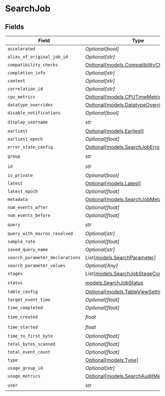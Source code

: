# SearchJob


## Fields

| Field                                                                                | Type                                                                                 | Required                                                                             | Description                                                                          |
| ------------------------------------------------------------------------------------ | ------------------------------------------------------------------------------------ | ------------------------------------------------------------------------------------ | ------------------------------------------------------------------------------------ |
| `accelerated`                                                                        | *Optional[bool]*                                                                     | :heavy_minus_sign:                                                                   | N/A                                                                                  |
| `alias_of_original_job_id`                                                           | *Optional[str]*                                                                      | :heavy_minus_sign:                                                                   | N/A                                                                                  |
| `compatibility_checks`                                                               | [Optional[models.CompatibilityChecks]](../models/compatibilitychecks.md)             | :heavy_minus_sign:                                                                   | N/A                                                                                  |
| `completion_info`                                                                    | *Optional[str]*                                                                      | :heavy_minus_sign:                                                                   | N/A                                                                                  |
| `context`                                                                            | *Optional[str]*                                                                      | :heavy_minus_sign:                                                                   | N/A                                                                                  |
| `correlation_id`                                                                     | *Optional[str]*                                                                      | :heavy_minus_sign:                                                                   | N/A                                                                                  |
| `cpu_metrics`                                                                        | [Optional[models.CPUTimeMetric]](../models/cputimemetric.md)                         | :heavy_minus_sign:                                                                   | N/A                                                                                  |
| `datatype_overrides`                                                                 | [Optional[models.DatatypeOverrides]](../models/datatypeoverrides.md)                 | :heavy_minus_sign:                                                                   | N/A                                                                                  |
| `disable_notifications`                                                              | *Optional[bool]*                                                                     | :heavy_minus_sign:                                                                   | N/A                                                                                  |
| `display_username`                                                                   | *str*                                                                                | :heavy_check_mark:                                                                   | N/A                                                                                  |
| `earliest`                                                                           | [Optional[models.Earliest]](../models/earliest.md)                                   | :heavy_minus_sign:                                                                   | N/A                                                                                  |
| `earliest_epoch`                                                                     | *Optional[float]*                                                                    | :heavy_minus_sign:                                                                   | N/A                                                                                  |
| `error_state_config`                                                                 | [Optional[models.SearchJobErrorStateConfig]](../models/searchjoberrorstateconfig.md) | :heavy_minus_sign:                                                                   | N/A                                                                                  |
| `group`                                                                              | *str*                                                                                | :heavy_check_mark:                                                                   | N/A                                                                                  |
| `id`                                                                                 | *str*                                                                                | :heavy_check_mark:                                                                   | N/A                                                                                  |
| `is_private`                                                                         | *Optional[bool]*                                                                     | :heavy_minus_sign:                                                                   | N/A                                                                                  |
| `latest`                                                                             | [Optional[models.Latest]](../models/latest.md)                                       | :heavy_minus_sign:                                                                   | N/A                                                                                  |
| `latest_epoch`                                                                       | *Optional[float]*                                                                    | :heavy_minus_sign:                                                                   | N/A                                                                                  |
| `metadata`                                                                           | [Optional[models.SearchJobMetadata]](../models/searchjobmetadata.md)                 | :heavy_minus_sign:                                                                   | N/A                                                                                  |
| `num_events_after`                                                                   | *Optional[float]*                                                                    | :heavy_minus_sign:                                                                   | N/A                                                                                  |
| `num_events_before`                                                                  | *Optional[float]*                                                                    | :heavy_minus_sign:                                                                   | N/A                                                                                  |
| `query`                                                                              | *str*                                                                                | :heavy_check_mark:                                                                   | N/A                                                                                  |
| `query_with_macros_resolved`                                                         | *Optional[str]*                                                                      | :heavy_minus_sign:                                                                   | N/A                                                                                  |
| `sample_rate`                                                                        | *Optional[float]*                                                                    | :heavy_minus_sign:                                                                   | N/A                                                                                  |
| `saved_query_name`                                                                   | *Optional[str]*                                                                      | :heavy_minus_sign:                                                                   | N/A                                                                                  |
| `search_parameter_declarations`                                                      | List[[models.SearchParameter](../models/searchparameter.md)]                         | :heavy_minus_sign:                                                                   | N/A                                                                                  |
| `search_parameter_values`                                                            | *Optional[Any]*                                                                      | :heavy_minus_sign:                                                                   | N/A                                                                                  |
| `stages`                                                                             | List[[models.SearchJobStageConfig](../models/searchjobstageconfig.md)]               | :heavy_minus_sign:                                                                   | N/A                                                                                  |
| `status`                                                                             | [models.SearchJobStatus](../models/searchjobstatus.md)                               | :heavy_check_mark:                                                                   | N/A                                                                                  |
| `table_config`                                                                       | [Optional[models.TableViewSettings]](../models/tableviewsettings.md)                 | :heavy_minus_sign:                                                                   | N/A                                                                                  |
| `target_event_time`                                                                  | *Optional[float]*                                                                    | :heavy_minus_sign:                                                                   | N/A                                                                                  |
| `time_completed`                                                                     | *Optional[float]*                                                                    | :heavy_minus_sign:                                                                   | N/A                                                                                  |
| `time_created`                                                                       | *float*                                                                              | :heavy_check_mark:                                                                   | N/A                                                                                  |
| `time_started`                                                                       | *float*                                                                              | :heavy_check_mark:                                                                   | N/A                                                                                  |
| `time_to_first_byte`                                                                 | *Optional[float]*                                                                    | :heavy_minus_sign:                                                                   | N/A                                                                                  |
| `total_bytes_scanned`                                                                | *Optional[float]*                                                                    | :heavy_minus_sign:                                                                   | N/A                                                                                  |
| `total_event_count`                                                                  | *Optional[float]*                                                                    | :heavy_minus_sign:                                                                   | N/A                                                                                  |
| `type`                                                                               | [Optional[models.Type]](../models/type.md)                                           | :heavy_minus_sign:                                                                   | N/A                                                                                  |
| `usage_group_id`                                                                     | *Optional[str]*                                                                      | :heavy_minus_sign:                                                                   | N/A                                                                                  |
| `usage_metrics`                                                                      | [Optional[models.SearchAuditMetrics]](../models/searchauditmetrics.md)               | :heavy_minus_sign:                                                                   | N/A                                                                                  |
| `user`                                                                               | *str*                                                                                | :heavy_check_mark:                                                                   | N/A                                                                                  |